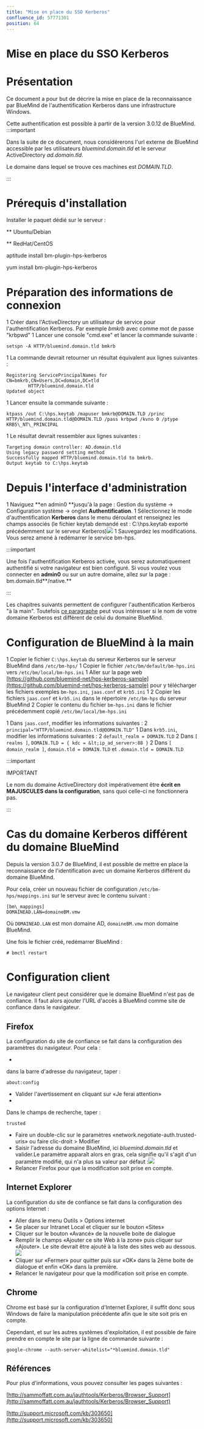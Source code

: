 ```yaml
---
title: "Mise en place du SSO Kerberos"
confluence_id: 57771301
position: 64
---
```

# Mise en place du SSO Kerberos


# Présentation

Ce document a pour but de décrire la mise en place de la reconnaissance par BlueMind de l'authentification Kerberos dans une infrastructure Windows.

Cette authentification est possible à partir de la version 3.0.12 de BlueMind.
:::important

Dans la suite de ce document, nous considérerons l'url externe de BlueMind accessible par les utilisateurs *bluemind.domain.tld* et le serveur ActiveDirectory *ad.domain.tld*.

Le domaine dans lequel se trouve ces machines est *DOMAIN.TLD*.

:::


# Prérequis d'installation

Installer le paquet dédié sur le serveur :


**
Ubuntu/Debian


**
RedHat/CentOS


aptitude install bm-plugin-hps-kerberos


yum install bm-plugin-hps-kerberos


# Préparation des informations de connexion

1 Créer dans l'ActiveDirectory un utilisateur de service pour l'authentification Kerberos. Par exemple *bmkrb* avec comme mot de passe "krbpwd"
1 
Lancer une console "cmd.exe" et lancer la commande suivante :


```
setspn -A HTTP/bluemind.domain.tld bmkrb
```


1 
La commande devrait retourner un résultat équivalent aux lignes suivantes : 


```
Registering ServicePrincipalNames for CN=bmkrb,CN=Users,DC=domain,DC=tld
		HTTP/bluemind.domain.tld
Updated object
```


1 
Lancer ensuite la commande suivante :


```
ktpass /out C:\hps.keytab /mapuser bmkrb@DOMAIN.TLD /princ HTTP/bluemind.domain.tld@DOMAIN.TLD /pass krbpwd /kvno 0 /ptype KRB5\_NT\_PRINCIPAL
```


1 
Le résultat devrait ressembler aux lignes suivantes :


```
Targeting domain controller: AD.domain.tld
Using legacy password setting method
Successfully mapped HTTP/bluemind.domain.tld to bmkrb.
Output keytab to C:\hps.keytab
```


# Depuis l'interface d'administration

1 Naviguez **en admin0 **jusqu'à la page : Gestion du système -> Configuration système -> onglet **Authentification**.
1 Sélectionnez le mode d'authentification **Kerberos** dans le menu déroulant et renseignez les champs associés (le fichier keytab demandé est : C:\hps.keytab exporté précédemment sur le serveur Kerberos)![](../../../../attachments/57771301/57771306.png)
1 Sauvegardez les modifications. Vous serez amené à redémarrer le service bm-hps.

:::important

Une fois l'authentification Kerberos activée, vous serez automatiquement authentifié si votre navigateur est bien configuré. Si vous voulez vous connecter en **admin0** ou sur un autre domaine, allez sur la page : bm.domain.tld**/native.**

:::

Les chapitres suivants permettent de configurer l'authentification Kerberos "à la main". Toutefois [ce paragraphe](#MiseenplaceduSSOKerberos-Configurationclient) peut vous intéresser si le nom de votre domaine Kerberos est différent de celui du domaine BlueMind.

# Configuration de BlueMind à la main

1 Copier le fichier `C:\hps.keytab` du serveur Kerberos sur le serveur BlueMind dans `/etc/bm-hps/`
1 Copier le fichier `/etc/bm/default/bm-hps.ini` vers `/etc/bm/local/bm-hps.ini`
1 Aller sur la page web [https://github.com/bluemind-net/hps-kerberos-sample](https://github.com/bluemind-net/hps-kerberos-sample) pour y télécharger les fichiers exemples `bm-hps.ini`, `jaas.conf` et `krb5.ini`
1 
  2 Copier les fichiers `jaas.conf` et `krb5.ini` dans le répertoire `/etc/bm-hps` du serveur BlueMind
  2 
Copier le contenu du fichier `bm-hps.ini` dans le fichier précédemment copié `/etc/bm/local/bm-hps.ini`

1 Dans `jaas.conf`, modifier les informations suivantes :
  2 `principal="HTTP/bluemind.domain.tld@DOMAIN.TLD"`
1 Dans `krb5.ini`, modifier les informations suivantes :
  2 `default_realm = DOMAIN.TLD`
  2 Dans `[ realms ]`, `DOMAIN.TLD = { kdc = &lt;ip_ad_server>:88 }`
  2 Dans `[ domain_realm ]`, `domain.tld = DOMAIN.TLD` et `.domain.tld = DOMAIN.TLD`

:::important

IMPORTANT

Le nom du domaine ActiveDirectory doit impérativement être **écrit en MAJUSCULES dans la configuration**, sans quoi celle-ci ne fonctionnera pas.

:::

# Cas du domaine Kerberos différent du domaine BlueMind

Depuis la version 3.0.7 de BlueMind, il est possible de mettre en place la reconnaissance de l'identification avec un domaine Kerberos différent du domaine BlueMind.

Pour cela, créer un nouveau fichier de configuration `/etc/bm-hps/mappings.ini` sur le serveur avec le contenu suivant :


```
[bm\_mappings]
DOMAINEAD.LAN=domaineBM.vmw
```


Où `DOMAINEAD.LAN` est mon domaine AD, `domaineBM.vmw` mon domaine BlueMind.

Une fois le fichier créé, redémarrer BlueMind :


```
# bmctl restart
```


# Configuration client

Le navigateur client peut considérer que le domaine BlueMind n'est pas de confiance. Il faut alors ajouter l'URL d'accès à BlueMind comme site de confiance dans le navigateur.

## Firefox

La configuration du site de confiance se fait dans la configuration des paramètres du navigateur. Pour cela :

- 
dans la barre d'adresse du navigateur, taper :


```
about:config
```


- Valider l'avertissement en cliquant sur «Je ferai attention»
- 
Dans le champs de recherche, taper :


```
trusted
```


- Faire un double-clic sur le paramètres «network.negotiate-auth.trusted-uris» ou faire clic-droit > Modifier
- Saisir l'adresse du domaine BlueMind, ici *bluemind.domain.tld* et valider.Le paramètre apparaît alors en gras, cela signifie qu'il s'agit d'un paramètre modifié, qui n'a plus sa valeur par défaut :![](../../../../attachments/57771301/57771304.png)
- Relancer Firefox pour que la modification soit prise en compte.


## Internet Explorer

La configuration du site de confiance se fait dans la configuration des options Internet :

- Aller dans le menu Outils > Options internet
- Se placer sur Intranet Local et cliquer sur le bouton «Sites»
- Cliquer sur le bouton «Avancé» de la nouvelle boite de dialogue
- Remplir le champs «Ajouter ce site Web à la zone» puis cliquer sur «Ajouter». Le site devrait être ajouté à la liste des sites web au dessous.![](../../../../attachments/57771301/57771303.png)
- Cliquer sur «Fermer» pour quitter puis sur «OK» dans la 2ème boite de dialogue et enfin «OK» dans la première.
- Relancer le navigateur pour que la modification soit prise en compte.


## Chrome

Chrome est basé sur la configuration d'Internet Explorer, il suffit donc sous Windows de faire la manipulation précédente afin que le site soit pris en compte.

Cependant, et sur les autres systèmes d'exploitation, il est possible de faire prendre en compte le site par la ligne de commande suivante :


```
google-chrome --auth-server-whitelist="*bluemind.domain.tld"

```


## Références

Pour plus d'informations, vous pouvez consulter les pages suivantes :

[http://sammoffatt.com.au/jauthtools/Kerberos/Browser_Support](http://sammoffatt.com.au/jauthtools/Kerberos/Browser_Support)

[http://support.microsoft.com/kb/303650](http://support.microsoft.com/kb/303650)


